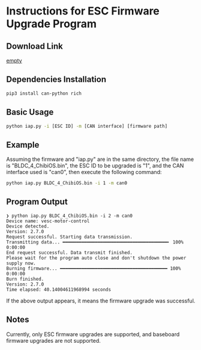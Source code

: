 # Instructions for ESC Firmware Upgrade Program

## Download Link
[empty](https://empty)

## Dependencies Installation
```bash
pip3 install can-python rich
```

## Basic Usage
```bash
python iap.py -i [ESC ID] -m [CAN interface] [firmware path]
```

## Example
Assuming the firmware and "iap.py" are in the same directory, the file name is "BLDC_4_ChibiOS.bin", the ESC ID to be upgraded is "1", and the CAN interface used is "can0", then execute the following command:
```bash
python iap.py BLDC_4_ChibiOS.bin -i 1 -m can0
```
## Program Output
```
❯ python iap.py BLDC_4_ChibiOS.bin -i 2 -m can0
Device name: vesc-motor-control
Device detected.
Version: 2.7.0
Request successful. Starting data transmission.
Transmitting data... ━━━━━━━━━━━━━━━━━━━━━━━━━━━━━━━━━━━━━━━╸ 100% 0:00:00
End request successful. Data transmit finished.
Please wait for the program auto close and don't shutdown the power supply now.
Burning firmware... ━━━━━━━━━━━━━━━━━━━━━━━━━━━━━━━━━━━━━━━━ 100% 0:00:00
Burn finished.
Version: 2.7.0
Time elapsed: 40.14004611968994 seconds
```

If the above output appears, it means the firmware upgrade was successful.

## Notes
Currently, only ESC firmware upgrades are supported, and baseboard firmware upgrades are not supported.
